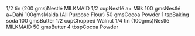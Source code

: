 1/2 tin (200 gms)Nestlé MILKMAID
1/2 cupNestlé a+ Milk
100 gmsNestlé a+Dahi
100gmsMaida (All Purpose Flour)
50 gmsCocoa Powder
1 tspBaking soda
100 gmsButter
1/2 cupChopped Walnut
1/4 tin (100gms)Nestlé MILKMAID
50 gmsButter
4 tbspCocoa Powder